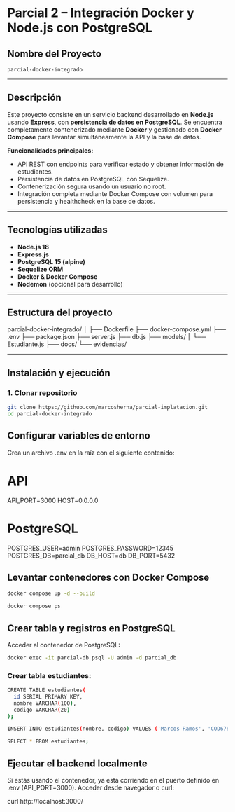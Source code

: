 # Parcial 2 – Integración Docker y Node.js con PostgreSQL

## Nombre del Proyecto
`parcial-docker-integrado`

---

## Descripción
Este proyecto consiste en un servicio backend desarrollado en **Node.js** usando **Express**, con **persistencia de datos en PostgreSQL**. Se encuentra completamente contenerizado mediante **Docker** y gestionado con **Docker Compose** para levantar simultáneamente la API y la base de datos.

**Funcionalidades principales:**
- API REST con endpoints para verificar estado y obtener información de estudiantes.
- Persistencia de datos en PostgreSQL con Sequelize.
- Contenerización segura usando un usuario no root.
- Integración completa mediante Docker Compose con volumen para persistencia y healthcheck en la base de datos.

---

## Tecnologías utilizadas
- **Node.js 18**
- **Express.js**
- **PostgreSQL 15 (alpine)**
- **Sequelize ORM**
- **Docker & Docker Compose**
- **Nodemon** (opcional para desarrollo)

---

## Estructura del proyecto
parcial-docker-integrado/
│
├── Dockerfile
├── docker-compose.yml
├── .env
├── package.json
├── server.js
├── db.js
├── models/
│   └── Estudiante.js
├── docs/
└── evidencias/

---

## Instalación y ejecución

### 1. Clonar repositorio
```bash
git clone https://github.com/marcosherna/parcial-implatacion.git
cd parcial-docker-integrado

```

## Configurar variables de entorno
Crea un archivo .env en la raíz con el siguiente contenido:
# API
API_PORT=3000
HOST=0.0.0.0
# PostgreSQL
POSTGRES_USER=admin
POSTGRES_PASSWORD=12345
POSTGRES_DB=parcial_db
DB_HOST=db
DB_PORT=5432

## Levantar contenedores con Docker Compose
```bash
docker compose up -d --build

docker compose ps

```

## Crear tabla y registros en PostgreSQL
Acceder al contenedor de PostgreSQL:

```bash
docker exec -it parcial-db psql -U admin -d parcial_db

```
### Crear tabla estudiantes:
```bash
CREATE TABLE estudiantes(
  id SERIAL PRIMARY KEY,
  nombre VARCHAR(100),
  codigo VARCHAR(20)
);

INSERT INTO estudiantes(nombre, codigo) VALUES ('Marcos Ramos', 'COD6789');

SELECT * FROM estudiantes;

```

## Ejecutar el backend localmente
Si estás usando el contenedor, ya está corriendo en el puerto definido en .env (API_PORT=3000).
Acceder desde navegador o curl:

curl http://localhost:3000/


 